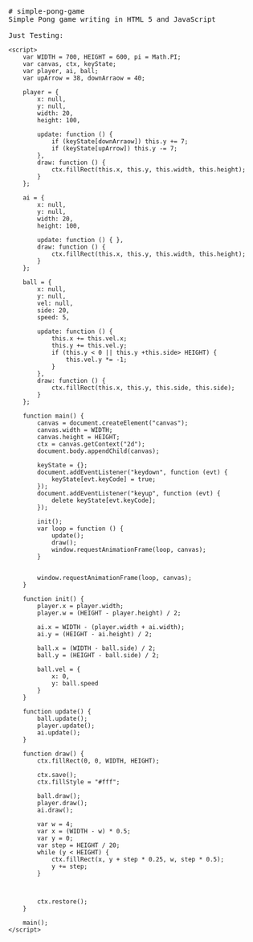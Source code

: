 
<pre># simple-pong-game
Simple Pong game writing in HTML 5 and JavaScript

Just Testing:
</pre>
    <script>
        var WIDTH = 700, HEIGHT = 600, pi = Math.PI;
        var canvas, ctx, keyState;
        var player, ai, ball;
        var upArrow = 38, downArraow = 40;

        player = {
            x: null,
            y: null,
            width: 20,
            height: 100,

            update: function () {
                if (keyState[downArraow]) this.y += 7;
                if (keyState[upArrow]) this.y -= 7;
            },
            draw: function () {
                ctx.fillRect(this.x, this.y, this.width, this.height);
            }
        };

        ai = {
            x: null,
            y: null,
            width: 20,
            height: 100,

            update: function () { },
            draw: function () {
                ctx.fillRect(this.x, this.y, this.width, this.height);
            }
        };

        ball = {
            x: null,
            y: null,
            vel: null,
            side: 20,
            speed: 5,

            update: function () {
                this.x += this.vel.x;
                this.y += this.vel.y;
                if (this.y < 0 || this.y +this.side> HEIGHT) {
                    this.vel.y *= -1;
                }
            },
            draw: function () {
                ctx.fillRect(this.x, this.y, this.side, this.side);
            }
        };

        function main() {
            canvas = document.createElement("canvas");
            canvas.width = WIDTH;
            canvas.height = HEIGHT;
            ctx = canvas.getContext("2d");
            document.body.appendChild(canvas);
            
            keyState = {};
            document.addEventListener("keydown", function (evt) {
                keyState[evt.keyCode] = true;
            });
            document.addEventListener("keyup", function (evt) {
                delete keyState[evt.keyCode];
            });

            init();
            var loop = function () {
                update();
                draw();
                window.requestAnimationFrame(loop, canvas);
            }


            window.requestAnimationFrame(loop, canvas);
        }

        function init() {
            player.x = player.width;
            player.w = (HEIGHT - player.height) / 2;

            ai.x = WIDTH - (player.width + ai.width);
            ai.y = (HEIGHT - ai.height) / 2;

            ball.x = (WIDTH - ball.side) / 2;
            ball.y = (HEIGHT - ball.side) / 2;

            ball.vel = {
                x: 0,
                y: ball.speed
            }
        }

        function update() {
            ball.update();
            player.update();
            ai.update();
        }

        function draw() {
            ctx.fillRect(0, 0, WIDTH, HEIGHT);

            ctx.save();
            ctx.fillStyle = "#fff";

            ball.draw();
            player.draw();
            ai.draw();

            var w = 4;
            var x = (WIDTH - w) * 0.5;
            var y = 0;
            var step = HEIGHT / 20;
            while (y < HEIGHT) {
                ctx.fillRect(x, y + step * 0.25, w, step * 0.5);
                y += step;
            }



            ctx.restore();
        }

        main();
    </script>
